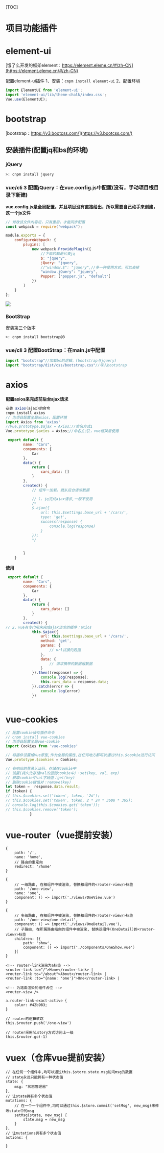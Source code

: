 [TOC]

# 项目功能插件

# element-ui

[饿了么开发的框架element：https://element.eleme.cn/#/zh-CN](https://element.eleme.cn/#/zh-CN)

配置element-ui插件
1、安装：`cnpm install element-ui`
2、配置环境

```javascript
import ElementUI from 'element-ui';
import 'element-ui/lib/theme-chalk/index.css';
Vue.use(ElementUI);
```

# bootstrap

[bootstrap：https://v3.bootcss.com/](https://v3.bootcss.com/)

## 安装插件(配置jq和bs的环境)

### jQuery

```
>: cnpm install jquery
```

### vue/cli 3 配置jQuery：在vue.config.js中配置(没有，手动项目根目录下新建)

**vue.config.js是全局配置，并且项目没有直接给出，所以需要自己动手来创建，这一个js文件**

```js
// 修改该文件内容后，只有重启，才能同步配置
const webpack = require("webpack");

module.exports = {
    configureWebpack: {
        plugins: [
            new webpack.ProvidePlugin({
                //下面的都是代表jq
                $: "jquery",
                jQuery: "jquery",
                //"window.$": "jquery",//多一种使用方式，可以去掉
                "window.jQuery": "jquery",
                Popper: ["popper.js", "default"]
            })
        ]
    }
};
```

![](https://img2018.cnblogs.com/blog/1739658/201911/1739658-20191115195738217-286283245.png)

### BootStrap

安装第三个版本

```
>: cnpm install bootstrap@3
```

### vue/cli 3 配置BootStrap：在main.js中配置

```js
import "bootstrap"//加载bs的逻辑，(bootstrap与jquery)
import "bootstrap/dist/css/bootstrap.css"//导入bootstrap
```

# axios

**配置axios来完成前后台ajax请求**

```javascript
安装 axios(ajax)的命令
cnpm install axios
// 为项目配置全局axios，配置环境
import Axios from 'axios'
//Vue.prototype.$ajax = Axios;//命名方式1
Vue.prototype.$axios = Axios;//命名方式2，vue框架常使用
```

```javascript
 export default {
        name: "Cars",
        components: {
            Car
        },
        data() {
            return {
                cars_data: []
            }
        },
        created() {
            // 组件一加载，就从后台请求数据

            // 1、jq完成ajax请求,一般不使用
            /*
            $.ajax({
                url: this.$settings.base_url + '/cars/',
                type: 'get',
                success(response) {
                    console.log(response)
                }
            });
            */

           
        }
    }
```

**使用**

```javascript
 export default {
        name: "Cars",
        components: {
            Car
        },
        data() {
            return {
                cars_data: []
            }
        },
        created() {
// 2、vue有专门用来完成ajax请求的插件：axios
            this.$ajax({
                url: this.$settings.base_url + '/cars/',
                method: 'get',
                params: {
                    // url拼接的数据
                },
                data: {
                    // 请求携带的数据报数据
                }
            }).then((response) => {
                console.log(response);
                this.cars_data = response.data;
            }).catch(error => {
                console.log(error)
            })
```

```javascript

```

# vue-cookies

```javascript
// 配置cookie操作插件命令
// cnpm install vue-cookies
// 为项目配置全局vue-cookie
import Cookies from 'vue-cookies'

// 将插件设置给Vue原型,作为全局的属性,在任何地方都可以通过this.$cookie进行访问
Vue.prototype.$cookies = Cookies;
```

```javascript
// 有响应的登录认证码，存储在cookie中
// 设置(持久化存储val的值到cookie中)：set(key, val, exp)
// 获取cookie中val字段值：get(key)
// 删除cookie键值对：remove(key)
let token =  response.data.result;
if (token) {
// this.$cookies.set('token', token, '2d');
// this.$cookies.set('token', token, 2 * 24 * 3600 * 365);
// console.log(this.$cookies.get('token'));
// this.$cookies.remove('token');
           }
```



# vue-router（vue提前安装）

```
{
    path: '/',
    name: 'home',
    // 路由的重定向
    redirect: '/home'
}

{
    // 一级路由, 在根组件中被渲染, 替换根组件的<router-view/>标签
    path: '/one-view',
    name: 'one',
    component: () => import('./views/OneView.vue')
}

{
    // 多级路由, 在根组件中被渲染, 替换根组件的<router-view/>标签
    path: '/one-view/one-detail',
    component: () => import('./views/OneDetail.vue'),
    // 子路由, 在所属路由指向的组件中被渲染, 替换该组件(OneDetail)的<router-view/>标签
    children: [{
        path: 'show',
        component: () => import('./components/OneShow.vue')
    }]
}
```

```
<!-- router-link渲染为a标签 -->
<router-link to="/">Home</router-link> |
<router-link to="/about">About</router-link> |
<router-link :to="{name: 'one'}">One</router-link> |

<!-- 为路由渲染的组件占位 -->
<router-view />
```

```
a.router-link-exact-active {
    color: #42b983;
}
```



```
// router的逻辑转跳
this.$router.push('/one-view')

// router采用history方式访问上一级
this.$router.go(-1)
```

# vuex（仓库vue提前安装）

```
// 在任何一个组件中,均可以通过this.$store.state.msg访问msg的数据
// state永远只能拥有一种状态值
state: {
    msg: "状态管理器"
},
// 让state拥有多个状态值
mutations: {
    // 在一个一个组件中,均可以通过this.$store.commit('setMsg', new_msg)来修改state中的msg
    setMsg(state, new_msg) {
        state.msg = new_msg
    }
},
// 让mutations拥有多个状态值
actions: {

}
```

